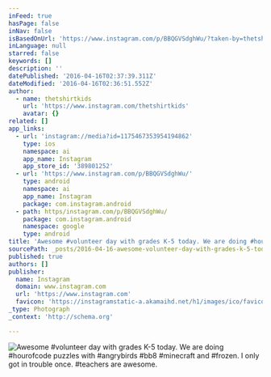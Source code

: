 ```yaml
---
inFeed: true
hasPage: false
inNav: false
isBasedOnUrl: 'https://www.instagram.com/p/BBQGVSdghWu/?taken-by=thetshirtkids'
inLanguage: null
starred: false
keywords: []
description: ''
datePublished: '2016-04-16T02:37:39.311Z'
dateModified: '2016-04-16T02:36:51.552Z'
author:
  - name: thetshirtkids
    url: 'https://www.instagram.com/thetshirtkids'
    avatar: {}
related: []
app_links:
  - url: 'instagram://media?id=1175467353954194862'
    type: ios
    namespace: ai
    app_name: Instagram
    app_store_id: '389801252'
  - url: 'https://www.instagram.com/p/BBQGVSdghWu/'
    type: android
    namespace: ai
    app_name: Instagram
    package: com.instagram.android
  - path: https/instagram.com/p/BBQGVSdghWu/
    package: com.instagram.android
    namespace: google
    type: android
title: 'Awesome #volunteer day with grades K-5 today. We are doing #hourofcode puzzles with #angrybirds #bb8 #minecraft and #frozen. I only got in trouble once. #teachers are awesome.'
sourcePath: _posts/2016-04-16-awesome-volunteer-day-with-grades-k-5-today-we-are-doing.md
published: true
authors: []
publisher:
  name: Instagram
  domain: www.instagram.com
  url: 'https://www.instagram.com'
  favicon: 'https://instagramstatic-a.akamaihd.net/h1/images/ico/favicon.ico/7cdab0872b15.ico'
_type: Photograph
_context: 'http://schema.org'

---
```

![Awesome #volunteer day with grades K-5 today. We are doing #hourofcode puzzles with #angrybirds #bb8 #minecraft and #frozen. I only got in trouble once. #teachers are awesome.](https://scontent.cdninstagram.com/t51.2885-15/s640x640/sh0.08/e35/12446135_1073161712735436_486004708_n.jpg?ig_cache_key=MTE3NTQ2NzM1Mzk1NDE5NDg2Mg%3D%3D.2)